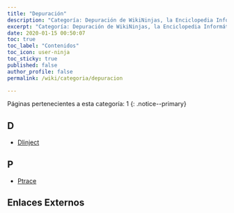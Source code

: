 ```yaml
---
title: "Depuración"
description: "Categoría: Depuración de WikiNinjas, la Enciclopedia Informática Tecnológica Ciberninjas"
excerpt: "Categoría: Depuración de WikiNinjas, la Enciclopedia Informática Tecnológica Ciberninjas"
date: 2020-01-15 00:50:07
toc: true
toc_label: "Contenidos"
toc_icon: user-ninja
toc_sticky: true
published: false
author_profile: false
permalink: /wiki/categoria/depuracion

---
```

<!-- EN CONSTRUCCIÓN -->
Páginas pertenecientes a esta categoría: 1
{: .notice--primary}

## D

- [Dlinject](/wiki/dlinject)

## P

- [Ptrace](/wiki/ptrace)

## Enlaces Externos


<!-- https://en.wikipedia.org/wiki/Category:Free_static_website_generators -->